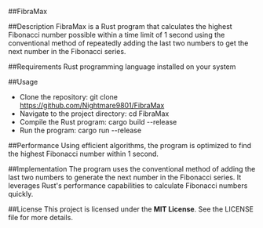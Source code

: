 ##FibraMax

##Description
FibraMax is a Rust program that calculates the highest Fibonacci number possible within a time limit of 1 second using the conventional method of repeatedly adding the last two numbers to get the next number in the Fibonacci series.

##Requirements
Rust programming language installed on your system

##Usage
- Clone the repository: git clone https://github.com/Nightmare9801/FibraMax
- Navigate to the project directory: cd FibraMax
- Compile the Rust program: cargo build --release
- Run the program: cargo run --release

##Performance
Using efficient algorithms, the program is optimized to find the highest Fibonacci number within 1 second.

##Implementation
The program uses the conventional method of adding the last two numbers to generate the next number in the Fibonacci series.
It leverages Rust's performance capabilities to calculate Fibonacci numbers quickly.

##License
This project is licensed under the **MIT License**. See the LICENSE file for more details.
